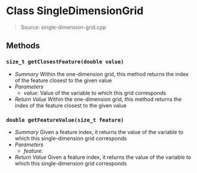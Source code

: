 # Class SingleDimensionGrid
> Source: single-dimension-grid.cpp
## Methods
### `size_t getClosestFeature(double value)`
* *Summary*
  Within the one-dimension grid, this method returns the index of the feature closest to the given value
* *Parameters*
  * _value_: Value of the variable to which this grid corresponds
* *Return Value*
  Within the one-dimension grid, this method returns the index of the feature closest to the given value
### `double getFeatureValue(size_t feature)`
* *Summary*
  Given a feature index, it returns the value of the variable to which this single-dimension grid corresponds
* *Parameters*
  * _feature_: 
* *Return Value*
  Given a feature index, it returns the value of the variable to which this single-dimension grid corresponds
